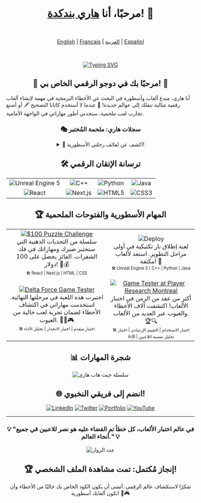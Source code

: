 <div align="center">

# مرحبًا، أنا [هاري بندكدة](https://harrybandukda.github.io)! 👋

<br>

[English](README.md) | [Français](README_FR.md) | [العربية](README_AR.md) | [Español](README_ES.md)

<br>

[![Typing SVG](https://readme-typing-svg.herokuapp.com?font=Press+Start+2P&size=30&pause=1000&color=00F7E7&center=true&vCenter=true&width=435&lines=مُختبر+ألعاب;مُبتكر+ألعاب;مُطور+واجهة+أمامية)](https://git.io/typing-svg)

</div>

<div align="center">

## 🌟 مرحبًا بك في دوجو الرقمي الخاص بي! 🌟

</div>

أنا هاري، مبدع ألعاب وأسطورة في البحث عن الأخطاء البرمجية في مهمة لإنشاء ألعاب رقمية مثالية تنقلك إلى عوالم جديدة! 🚀 عندما لا أستخدم كاتانا التصحيح 🗡️ أو أصنع تجارب لعب ملحمية، ستجدني أطور مهاراتي في الواجهة الأمامية.

<div align="center">

### 🎭 سجلات هاري: ملحمة المُختبر

<details>
<summary>🔮 اكشف عن لفائف رحلتي الأسطورية!</summary>

في وقت كانت الرسومات البسيطة ذات 8 بت والإنترنت البطيء باستخدام الاتصال الهاتفي أمرًا شائعًا، بدأ هاري الشاب رحلته بكتابة برنامج بسيط يقول "Hello, World!"

كانت هذه المهمة البسيطة دون علمه بداية طريقه ليصبح خبيرًا في العالم الرقمي. على مر السنين، واجه هاري العديد من الأخطاء البرمجية وصمم أنظمة ألعاب فيديو معقدة، وأصبحت إنجازاته أسطورية.

</details>

</div>

<div align="center">

## 🛠️ ترسانة الإتقان الرقمي

<table>
  <tr>
    <td align="center"><img src="https://img.shields.io/badge/-Unreal%20Engine%205-313131?style=for-the-badge&logo=unreal-engine&logoColor=white" alt="Unreal Engine 5"></td>
    <td align="center"><img src="https://img.shields.io/badge/-C++-00599C?style=for-the-badge&logo=c%2B%2B&logoColor=white" alt="C++"></td>
    <td align="center"><img src="https://img.shields.io/badge/-Python-3776AB?style=for-the-badge&logo=Python&logoColor=white" alt="Python"></td>
    <td align="center"><img src="https://img.shields.io/badge/-Java-007396?style=for-the-badge&logo=java&logoColor=white" alt="Java"></td>
  </tr>
  <tr>
    <td align="center"><img src="https://img.shields.io/badge/-React-61DAFB?style=for-the-badge&logo=react&logoColor=black" alt="React"></td>
    <td align="center"><img src="https://img.shields.io/badge/-Next.js-000000?style=for-the-badge&logo=next.js&logoColor=white" alt="Next.js"></td>
    <td align="center"><img src="https://img.shields.io/badge/-HTML5-E34F26?style=for-the-badge&logo=html5&logoColor=white" alt="HTML5"></td>
    <td align="center"><img src="https://img.shields.io/badge/-CSS3-1572B6?style=for-the-badge&logo=css3&logoColor=white" alt="CSS3"></td>
  </tr>
</table>

</div>

<div align="center">

## 🏆 المهام الأسطورية والفتوحات الملحمية

<table>
  <tr>
    <td align="center">
      <a href="https://harrybandukda.github.io/secret.html" target="_blank">
        <img src="https://img.shields.io/badge/-$100%20Puzzle%20Challenge-FF6B6B?style=for-the-badge&logo=puzzle&logoColor=white" alt="$100 Puzzle Challenge">
      </a>
      <br>
      سلسلة من التحديات الذهنية التي ستختبر صبرك ومهاراتك في فك الشفرات. الفائز يحصل على 100 دولار! 🧠💰
      <br>
      <sub><sup>🛠️ React | Next.js | HTML | CSS</sup></sub>
    </td>
    <td align="center">
      <img src="https://img.shields.io/badge/-Deploy-4CAF50?style=for-the-badge&logo=unreal-engine&logoColor=white" alt="Deploy">
      <br>
      لعبة إطلاق نار تكتيكية في أولى مراحل التطوير. استعد لألعاب مكثفة! 🔫
      <br>
      <sub><sup>🛠️ Unreal Engine 5 | C++ | Python | Java</sup></sub>
    </td>
  </tr>
  <tr>
    <td align="center">
      <a href="https://www.playdeltaforce.com/en/" target="_blank">
        <img src="https://img.shields.io/badge/-مختبر%20لعبة%20Delta%20Force-FF9800?style=for-the-badge&logo=bug&logoColor=white" alt="Delta Force Game Tester">
      </a>
      <br>
      اختبرت هذه اللعبة في مرحلتها النهائية. استخدمت مهاراتي في اكتشاف الأخطاء لضمان تجربة لعب خالية من العيوب. 🕵️‍♂️🎮
      <br>
      <sub><sup>🛠️ اختبار متقدم | اختبار الانحدار | تحليل الأداء</sup></sub>
    </td>
    <td align="center">
      <a href="https://www.playerresearch.com/" target="_blank">
        <img src="https://img.shields.io/badge/-مختبر%20ألعاب%20أسطوري-9C27B0?style=for-the-badge&logo=gamepad&logoColor=white" alt="Game Tester at Player Research Montreal">
      </a>
      <br>
      أكثر من عقد من الزمن في اختبار الألعاب! اكتشفت آلاف الأخطاء والعيوب عبر العديد من الألعاب. 🏆🔍
      <br>
      <sub><sup>🛠️ اختبار الاستخدام | التقييم الإرشادي | اختبار A/B | تحليل نفسية اللاعبين</sup></sub>
    </td>
  </tr>
</table>

</div>

<div align="center">

## 📊 شجرة المهارات


<img src="https://github-readme-streak-stats.herokuapp.com/?user=harrybandukda&theme=radical" alt="سلسلة جيت هاب هاري">

</div>

<div align="center">

## 🌐 انضم إلى فريقي النخبوي!

[![LinkedIn](https://img.shields.io/badge/-LinkedIn-0077B5?style=for-the-badge&logo=linkedin&logoColor=white)](https://www.linkedin.com/in/harry-bandukda)
[![Twitter](https://img.shields.io/badge/-Twitter-1DA1F2?style=for-the-badge&logo=twitter&logoColor=white)](https://twitter.com/harrybandukda)
[![Portfolio](https://img.shields.io/badge/-Portfolio-000000?style=for-the-badge&logo=react&logoColor=white)](https://harrybandukda.github.io)
[![YouTube](https://img.shields.io/badge/-YouTube-FF0000?style=for-the-badge&logo=youtube&logoColor=white)](https://youtube.com/c/harrybandukda)

</div>

<div align="center">

---

### 💡 "في عالم اختبار الألعاب، كل خطأ تم القضاء عليه هو نصر للاعبين في جميع أنحاء العالم." 💡

![عدد الزوار](https://profile-counter.glitch.me/harrybandukda/count.svg)

</div>

<div align="center">

## 🏆 إنجاز مُكتمل: تمت مشاهدة الملف الشخصي!

شكرًا لاستكشاف عالم الرقمي. أتمنى أن يكون الكود الخاص بك خاليًا من الأخطاء وأن تكون ألعابك أسطورية! 🚀🎮

</div>
